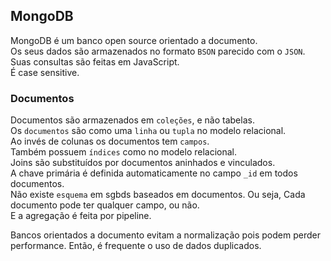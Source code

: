 ## MongoDB
  
MongoDB é um banco open source orientado a documento.  
Os seus dados são armazenados no formato `BSON` parecido com o `JSON`.  
Suas consultas são feitas em JavaScript.  
É case sensitive.  
  
### Documentos  
  
Documentos são armazenados em `coleções`, e não tabelas.  
Os `documentos` são como uma `linha` ou `tupla` no modelo relacional.  
Ao invés de colunas os documentos tem `campos`.  
Também possuem `índices` como no modelo relacional.  
Joins são substituídos por documentos aninhados e vinculados.  
A chave primária é definida automaticamente no campo `_id` em todos documentos.  
Não existe `esquema` em sgbds baseados em documentos.  Ou seja, 
Cada documento pode ter qualquer campo, ou não.  
E a agregação é feita por pipeline.  
  
Bancos orientados a documento evitam a normalização pois podem perder performance. 
Então, é frequente o uso de dados duplicados.  

